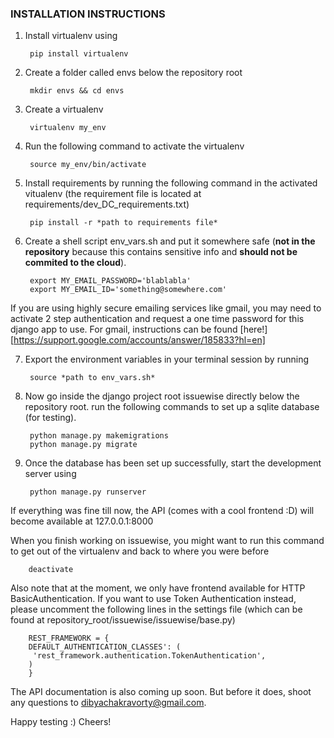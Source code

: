 ### INSTALLATION INSTRUCTIONS


1. Install virtualenv using

        pip install virtualenv
    
2. Create a folder called envs below the repository root 

        mkdir envs && cd envs
    
3. Create a virtualenv

        virtualenv my_env
    
4. Run the following command to activate the virtualenv

        source my_env/bin/activate
    
5. Install requirements by running the following command in the activated vitualenv
(the requirement file is located at requirements/dev_DC_requirements.txt)

        pip install -r *path to requirements file*
    
6. Create a shell script env_vars.sh and put it somewhere safe (**not in the
repository** because this contains sensitive info and **should not be commited
to the cloud**).

        export MY_EMAIL_PASSWORD='blablabla'
        export MY_EMAIL_ID='something@somewhere.com'
    
 If you are using highly secure emailing services like gmail, you may need to 
 activate 2 step authentication and request a one time password for this 
 django app to use. For gmail, instructions can be found [here!][https://support.google.com/accounts/answer/185833?hl=en]
 
7. Export the environment variables in your terminal session by running

        source *path to env_vars.sh*

8. Now go inside the django project root issuewise directly below the repository
root. run the following commands to set up a sqlite database (for testing).

        python manage.py makemigrations
        python manage.py migrate
    
9. Once the database has been set up successfully, start the development 
server using

        python manage.py runserver
    
If everything was fine till now, the API (comes with a cool frontend :D)
will become available at 127.0.0.1:8000

When you finish working on issuewise, you might want to run this command 
to get out of the virtualenv and back to where you were before

        deactivate
    
Also note that at the moment, we only have frontend available for 
HTTP BasicAuthentication. If you want to use Token Authentication 
instead, please uncomment the following lines in the settings file 
(which can be found at repository_root/issuewise/issuewise/base.py)

        REST_FRAMEWORK = {
        DEFAULT_AUTHENTICATION_CLASSES': (
         'rest_framework.authentication.TokenAuthentication',
        )
        }
    
The API documentation is also coming up soon. But before it does, 
shoot any questions to dibyachakravorty@gmail.com.

Happy testing :) Cheers!
    
    
